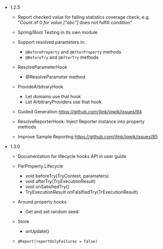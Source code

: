 - 1.2.5

    - Report checked value for failing statistics coverage check, e.g.
      "Count of 0 _for value ["abc"]_ does not fulfill condition"

    - Spring/Boot Testing in its own module
    
    - Support resolved parameters in:
      - `@BeforeProperty` and `@AfterProperty` methods
      - `@BeforeTry` and `@AfterTry` methods

    - ResolveParameterHook
        - @ResolveParameter method

    - ProvideArbitraryHook
        - Let domains use that hook
        - Let ArbitraryProviders use that hook
    
    - Guided Generation
      https://github.com/jlink/jqwik/issues/84
      
    - ResolveReporterHook: Inject Reporter instance into property methods
    
    - Improve Sample Reporting
      https://github.com/jlink/jqwik/issues/85

- 1.3.0

    - Documentation for lifecycle hooks API in user guide

    - PerProperty.Lifecycle
        - void beforeTry(TryContext, parameters)
        - void afterTry(TryExecutionResult)
        - void onSatisfiedTry()
        - TryExecutionResult onFalsifiedTry(TrExecutionResult)

    - Around property hooks
        - Get and set random seed

    - Store
        - onUpdate()
    
    - `@Report(reportOnlyFailures = false)`

